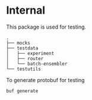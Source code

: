 # Internal

This package is used for testing.

```
.
├── mocks 
├── testdata
│   ├── experiment 
│   ├── router
│   └── batch-ensembler
└── testutils

```
To generate protobuf for testing
```
buf generate
```